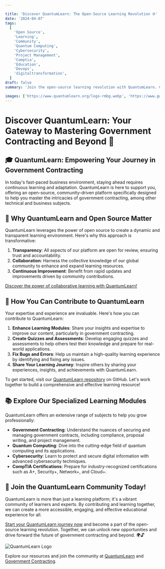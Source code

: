 ```yaml
---

title: 'Discover QuantumLearn: The Open-Source Learning Revolution 🌐'
date: '2024-04-07'
tags:
  [
    'Open Source',
    'Learning',
    'Community',
    'Quantum Computing',
    'Cybersecurity',
    'Project Management',
    'Comptia',
    'Education',
    'Devops',
    'digitaltransformation',
  ]
draft: false
summary: 'Join the open-source learning revolution with QuantumLearn. Contribute, learn, and grow together as we build the ultimate learning resource. Let us create a brighter future through collaborative education! 🚀'

images: ['https://www.quantumlearn.org/logo-rmbg.webp', 'https://www.govcon.me/articleimage/Certifications/QuantumLearn.webp']
---
```


# Discover QuantumLearn: Your Gateway to Mastering Government Contracting and Beyond 🚀

## 🎓 QuantumLearn: Empowering Your Journey in Government Contracting

In today's fast-paced business environment, staying ahead requires continuous learning and adaptation. QuantumLearn is here to support you, offering an open-source, community-driven platform specifically designed to help you master the intricacies of government contracting, among other technical and business subjects.

## 🌟 Why QuantumLearn and Open Source Matter

QuantumLearn leverages the power of open source to create a dynamic and transparent learning environment. Here's why this approach is transformative:

1. **Transparency**: All aspects of our platform are open for review, ensuring trust and accountability.
2. **Collaboration**: Harness the collective knowledge of our global community to enhance and expand learning resources.
3. **Continuous Improvement**: Benefit from rapid updates and improvements driven by community contributions.

[Discover the power of collaborative learning with QuantumLearn!](https://www.quantumlearn.org/Business/gov-contracting)

## 🤝 How You Can Contribute to QuantumLearn

Your expertise and experience are invaluable. Here's how you can contribute to QuantumLearn:

1. **Enhance Learning Modules**: Share your insights and expertise to improve our content, particularly in government contracting.
2. **Create Quizzes and Assessments**: Develop engaging quizzes and assessments to help others test their knowledge and prepare for real-world applications.
3. **Fix Bugs and Errors**: Help us maintain a high-quality learning experience by identifying and fixing any issues.
4. **Share Your Learning Journey**: Inspire others by sharing your experiences, insights, and achievements with QuantumLearn.

To get started, visit our [QuantumLearn repository](https://github.com/ericdequ/Quantum_Learn.git) on GitHub. Let's work together to build a comprehensive and effective learning resource!

## 📚 Explore Our Specialized Learning Modules

QuantumLearn offers an extensive range of subjects to help you grow professionally:

- **Government Contracting**: Understand the nuances of securing and managing government contracts, including compliance, proposal writing, and project management.
- **Quantum Computing**: Dive into the cutting-edge field of quantum computing and its applications.
- **Cybersecurity**: Learn to protect and secure digital information with advanced cybersecurity techniques.
- **CompTIA Certifications**: Prepare for industry-recognized certifications such as A+, Security+, Network+, and Cloud+.

## 🚀 Join the QuantumLearn Community Today!

QuantumLearn is more than just a learning platform; it's a vibrant community of learners and experts. By contributing and learning together, we can create a more accessible, engaging, and effective educational experience for all.

[Start your QuantumLearn journey now](https://quantumlearn.vercel.app/) and become a part of the open-source learning revolution. Together, we can unlock new opportunities and drive forward the future of government contracting and beyond. 🌍🔓

![QuantumLearn Logo](https://www.quantumlearn.org/logo-rmbg.webp)

Explore our resources and join the community at [QuantumLearn](https://www.quantumlearn.org/Tech) and [Government Contracting](https://www.quantumlearn.org/Business/gov-contracting).